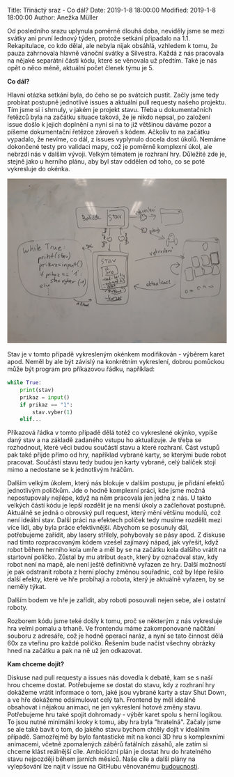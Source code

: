 Title: Třináctý sraz - Co dál?
Date: 2019-1-8 18:00:00
Modified: 2019-1-8 18:00:00
Author: Anežka Müller

Od posledního srazu uplynula poměrně dlouhá doba, neviděly jsme se mezi svátky ani první lednový týden, protože setkání připadalo na 1.1.
Rekapitulace, co kdo dělal, ale nebyla nijak obsáhlá, vzhledem k tomu, že pauza zahrnovala hlavně vánoční svátky a Silvestra. Každá z nás pracovala na nějaké separátní části kódu, které se věnovala už předtím. Také je nás opět o něco méně, aktuální počet členek týmu je 5. 

**Co dál?**

Hlavní otázka setkání byla, do čeho se po svátcích pustit. Začly jsme tedy probírat postupně jednotlivé issues a aktuální pull requesty našeho projektu. Tím jsme si i shrnuly, v jakém je projekt stavu. Třeba u dokumentačních řetězců byla na začátku situace taková, že je nikdo nepsal, po založení issue došlo k jejich doplnění a nyní si na to již většinou dáváme pozor a píšeme dokumentační řetězce zároveň s kódem. 
Ačkoliv to na začátku vypadalo, že nevíme, co dál, z issues vyplynulo docela dost úkolů. Nemáme dokončené testy pro validaci mapy, což je poměrně komplexní úkol, ale nebrzdí nás v dalším vývoji. Velkým tématem je rozhraní hry. Důležité zde je, stejně jako u herního plánu, aby byl stav oddělen od toho, co se poté vykresluje do okénka. 

![stav_rozhrani](./images/stav_rozhrani.jpg)

Stav je v tomto případě vykresleným okénkem modifikován - výběrem karet apod. Neměl by ale být závislý na konkrétním vykreslení, dobrou pomůckou může být program pro příkazovou řádku, například: 

```python
while True:
    print(stav)
    prikaz = input()
    if prikaz == "1":
        stav.vyber(1)
    elif...
```

Příkazová řádka v tomto případě dělá totéž co vykreslené okýnko, vypíše daný stav a na základě zadaného vstupu ho aktualizuje.
Je třeba se rozhodnout, které věci budou součástí stavu a které rozhraní. Část vstupů pak také přijde přímo od hry, například vybrané karty, se kterými bude robot pracovat. Součástí stavu tedy budou jen karty vybrané, celý balíček stojí mimo a nedostane se k jednotlivým hráčům. 

Dalším velkým úkolem, který nás blokuje v dalším postupu, je přidání efektů jednotlivým políčkům. Jde o hodně komplexní práci, kde jsme možná nepostupovaly nejlépe, když na něm pracovala jen jedna z nás. U takto velkých částí kódu je lepší rozdělit je na menší úkoly a začleňovat postupně. Aktuálně se jedná o obrovský pull request, který mění většinu modulů, což není ideální stav. Další práci na efektech políček tedy musíme rozdělit mezi více lidí, aby byla práce efektivnější. Abychom se posunuly dál, potřebujeme zařídit, aby lasery střílely, pohybovaly se pásy apod. 
Z diskuse nad tímto rozpracovaným kódem vzešel zajímavý nápad, jak vyřešit, když robot během herního kola umře a měl by se na začátku kola dalšího vrátit na startovní políčko. Zůstal by mu atribut `death`, který by označoval stav, kdy robot není na mapě, ale není ještě definitivně vyřazen ze hry. Další možností je pak odstranit robota z herní plochy změnou souřadnic, což by lépe řešilo další efekty, které ve hře probíhají a robota, který je aktuálně vyřazen, by se neměly týkat. 

Dalším bodem ve hře je zařídit, aby roboti posouvali nejen sebe, ale i ostatní roboty. 

Rozborem kódu jsme teké došly k tomu, proč se některým z nás vykresluje hra velmi pomalu a trhaně. Ve frontendu máme zakomponované načítání souboru z adresáře, což je hodně operací naráz, a nyní se tato činnost dělá 60x za vteřinu pro každé políčko. Řešením bude načíst všechny obrázky hned na začátku a pak na ně už jen odkazovat. 

**Kam chceme dojít?**

Diskuse nad pull requesty a issues nás dovedla k debatě, kam se s naší hrou chceme dostat. Potřebujeme se dostat do stavu, kdy z rozhraní hry dokážeme vrátit informace o tom, jaké jsou vybrané karty a stav Shut Down, a ve hře dokážeme odsimulovat celý tah. Frontend by měl ideálně obsahovat i nějakou animaci, ne jen vykreslení hotové změny stavu. Potřebujeme hru také spojit dohromady - výběr karet spolu s herní logikou. To jsou nutné minimální kroky k tomu, aby hra byla "hratelná". Začaly jsme se ale také bavit o tom, do jakého stavu bychom chtěly dojít v ideálním případě. Samozřejmě by bylo fantastické mít na konci 3D hru s komplexními animacemi, včetně zpomalených záběrů fatálních zásahů, ale zatím si chceme klást reálnější cíle. Ambiciózní plán je dostat hru do hratelného stavu nejpozději během jarních měsíců. Naše cíle a další plány na vylepšování lze najít v issue na GitHubu věnovanému [budoucnosti](https://github.com/PyLadiesCZ/roboprojekt/issues/145). 
